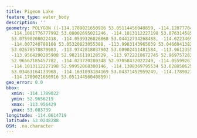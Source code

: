 ```yaml
---
title: Pigeon Lake
feature_type: water_body
description: ''
geometry: POLYGON ((-114.1789021650916 53.05114456040859, -114.1287770430286 53.08373899531553,
  -114.1081776777992 53.08002695021246, -114.1013112227198 53.07631458500714, -114.0855183760451
  53.07590208022418, -114.0539326826868 53.04412734268488, -114.0223469893375 53.05279550443068,
  -114.007240788168 53.05320823055388, -113.9983143965639 53.04660413821906, -113.9907612959792
  53.02678578879983, -113.9742818037902 53.00902411481584, -113.9612355391456 52.99290836602422,
  -113.9564290205908 52.98216119128529, -113.9722218672745 52.96975728217786, -113.9976277510586
  52.96562185457782, -114.023720280348 52.97058432022249, -114.0559926192115 52.99249506259322,
  -114.1013112227198 52.99952068300146, -114.1308369795534 53.02885062522249, -114.1610493818922
  53.03463164133968, -114.1631093184169 53.04371452959249, -114.1789021650916 53.04454015182341,
  -114.1789021650916 53.05114456040859))
geo_error: 0.0
bbox:
  xmin: -114.1789022
  ymin: 52.9656219
  xmax: -113.956429
  ymax: 53.083739
longitude: -114.0614719
latitude: 53.0248288
OSM: .na.character
---
```


